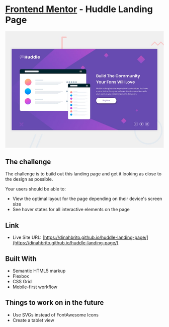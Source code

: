 # [Frontend Mentor](frontendmentor.io/) - Huddle Landing Page

![](./images/screenshot.jpg)

## The challenge
The challenge is to build out this landing page and get it looking as close to the design as possible.

Your users should be able to: 

- View the optimal layout for the page depending on their device's screen size
- See hover states for all interactive elements on the page

## Link

- Live Site URL: [https://dinahbrito.github.io/huddle-landing-page/](https://dinahbrito.github.io/huddle-landing-page/)

## Built With

- Semantic HTML5 markup
- Flexbox
- CSS Grid
- Mobile-first workflow

## Things to work on in the future

- Use SVGs instead of FontAwesome Icons
- Create a tablet view
